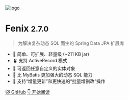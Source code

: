 ![logo](assets/images/logo.png)

# Fenix <small>2.7.0</small>

> 为解决复杂动态 SQL 而生的 Spring Data JPA 扩展库

- 🌱 简单、可扩展、轻量级 (~211 KB jar)
- 🪴 支持 ActiveRecord 模式
- 🌴 可返回任意自定义的实体对象
- 🌿 比 MyBatis 更加强大的动态 SQL 能力
- 🌾 支持“增量更新”和更快速的“批量增删改”操作

[🐱 GitHub](https://github.com/blinkfox/fenix/)
[👇 开始阅读](README)

